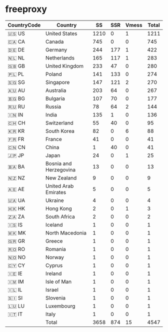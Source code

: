 # freeproxy

|CountryCode|Country|SS|SSR|Vmess|Total|
|  ----  | ----  |  ----  | ----  |  ----  | ----  |
|🇺🇸 US|United States|1210|0|1|1211|
|🇨🇦 CA|Canada|745|0|0|745|
|🇩🇪 DE|Germany|244|177|1|422|
|🇳🇱 NL|Netherlands|165|117|1|283|
|🇬🇧 GB|United Kingdom|233|47|0|280|
|🇵🇱 PL|Poland|141|133|0|274|
|🇸🇬 SG|Singapore|147|121|2|270|
|🇦🇺 AU|Australia|203|64|0|267|
|🇧🇬 BG|Bulgaria|107|70|0|177|
|🇷🇺 RU|Russia|78|64|2|144|
|🇮🇳 IN|India|135|1|0|136|
|🇨🇭 CH|Switzerland|55|40|0|95|
|🇰🇷 KR|South Korea|82|0|6|88|
|🇫🇷 FR|France|41|0|0|41|
|🇨🇳 CN|China|1|40|0|41|
|🇯🇵 JP|Japan|24|0|1|25|
|🇧🇦 BA|Bosnia and Herzegovina|13|0|0|13|
|🇳🇿 NZ|New Zealand|9|0|0|9|
|🇦🇪 AE|United Arab Emirates|5|0|0|5|
|🇺🇦 UA|Ukraine|4|0|0|4|
|🇭🇰 HK|Hong Kong|2|0|1|3|
|🇿🇦 ZA|South Africa|2|0|0|2|
|🇮🇸 IS|Iceland|1|0|0|1|
|🇲🇰 MK|North Macedonia|1|0|0|1|
|🇬🇷 GR|Greece|1|0|0|1|
|🇷🇴 RO|Romania|1|0|0|1|
|🇳🇴 NO|Norway|1|0|0|1|
|🇨🇾 CY|Cyprus|1|0|0|1|
|🇮🇪 IE|Ireland|1|0|0|1|
|🇮🇲 IM|Isle of Man|1|0|0|1|
|🇮🇱 IL|Israel|1|0|0|1|
|🇸🇮 SI|Slovenia|1|0|0|1|
|🇱🇺 LU|Luxembourg|1|0|0|1|
|🇮🇹 IT|Italy|1|0|0|1|
||Total|3658|874|15|4547|
